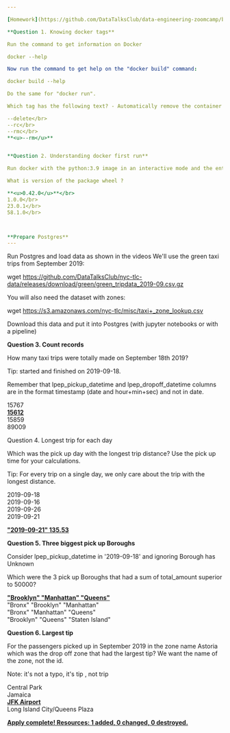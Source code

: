 ```yaml
---

[Homework](https://github.com/DataTalksClub/data-engineering-zoomcamp/blob/main/cohorts/2024/01-docker-terraform/homework.md)

**Question 1. Knowing docker tags**

Run the command to get information on Docker

docker --help

Now run the command to get help on the "docker build" command:

docker build --help

Do the same for "docker run".

Which tag has the following text? - Automatically remove the container when it exits

--delete</br>
--rc</br>
--rmc</br>
**<u>--rm</u>**


**Question 2. Understanding docker first run**

Run docker with the python:3.9 image in an interactive mode and the entrypoint of bash. Now check the python modules that are installed ( use pip list ).

What is version of the package wheel ?

**<u>0.42.0</u>**</br>
1.0.0</br>
23.0.1</br>
58.1.0</br>



**Prepare Postgres**
---
```


Run Postgres and load data as shown in the videos We'll use the green taxi trips from September 2019:

wget https://github.com/DataTalksClub/nyc-tlc-data/releases/download/green/green_tripdata_2019-09.csv.gz

You will also need the dataset with zones:

wget https://s3.amazonaws.com/nyc-tlc/misc/taxi+_zone_lookup.csv

Download this data and put it into Postgres (with jupyter notebooks or with a pipeline)

**Question 3. Count records**

How many taxi trips were totally made on September 18th 2019?

Tip: started and finished on 2019-09-18.

Remember that lpep_pickup_datetime and lpep_dropoff_datetime columns are in the format timestamp (date and hour+min+sec) and not in date.

15767</br>
**<u>15612</u>**</br>
15859</br>
89009</br>

Question 4. Longest trip for each day

Which was the pick up day with the longest trip distance? Use the pick up time for your calculations.

Tip: For every trip on a single day, we only care about the trip with the longest distance.

2019-09-18</br>
2019-09-16</br>
2019-09-26</br>
2019-09-21


**<u>"2019-09-21"	135.53</u>**</br>


**Question 5. Three biggest pick up Boroughs**

Consider lpep_pickup_datetime in '2019-09-18' and ignoring Borough has Unknown

Which were the 3 pick up Boroughs that had a sum of total_amount superior to 50000?

**<u>"Brooklyn" "Manhattan" "Queens"</u>**</br>
"Bronx" "Brooklyn" "Manhattan"</br>
"Bronx" "Manhattan" "Queens"</br>
"Brooklyn" "Queens" "Staten Island"</br>


**Question 6. Largest tip**

For the passengers picked up in September 2019 in the zone name Astoria which was the drop off zone that had the largest tip? We want the name of the zone, not the id.

Note: it's not a typo, it's tip , not trip

Central Park</br>
Jamaica</br>
**<u>JFK Airport</u>**</br>
Long Island City/Queens Plaza</br>




**<u>Apply complete! Resources: 1 added, 0 changed, 0 destroyed.**</br>